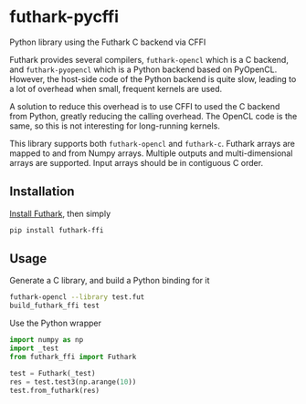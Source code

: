 # futhark-pycffi
Python library using the Futhark C backend via CFFI

Futhark provides several compilers, `futhark-opencl` which is a C backend, and `futhark-pyopencl` which is a Python backend based on PyOpenCL. However, the host-side code of the Python backend is quite slow, leading to a lot of overhead when small, frequent kernels are used.

A solution to reduce this overhead is to use CFFI to used the C backend from Python, greatly reducing the calling overhead. The OpenCL code is the same, so this is not interesting for long-running kernels.

This library supports both `futhark-opencl` and `futhark-c`. Futhark arrays are mapped to and from Numpy arrays. Multiple outputs and multi-dimensional arrays are supported. Input arrays should be in contiguous C order.

## Installation

[Install Futhark](https://futhark.readthedocs.io/en/latest/installation.html), then simply
```bash
pip install futhark-ffi
```

## Usage

Generate a C library, and build a Python binding for it

```bash
futhark-opencl --library test.fut
build_futhark_ffi test
```

Use the Python wrapper

```python
import numpy as np
import _test
from futhark_ffi import Futhark

test = Futhark(_test)
res = test.test3(np.arange(10))
test.from_futhark(res)
```
